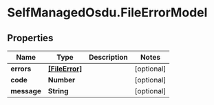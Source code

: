 # SelfManagedOsdu.FileErrorModel

## Properties
Name | Type | Description | Notes
------------ | ------------- | ------------- | -------------
**errors** | [**[FileError]**](FileError.md) |  | [optional] 
**code** | **Number** |  | [optional] 
**message** | **String** |  | [optional] 


